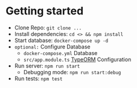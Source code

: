 # Getting started

- Clone Repo: `git clone ...`
- Install dependencies: `cd <> && npm install`
- Start database: `docker-compose up -d`
- `optional:` Configure Database
    - `docker-compose.yml` Database
    - `src/app.module.ts` [TypeORM](https://typeorm.io/) Configuration
- Run server: `npm run start`
    - Debugging mode: `npm run start:debug`
- Run tests: `npm test`